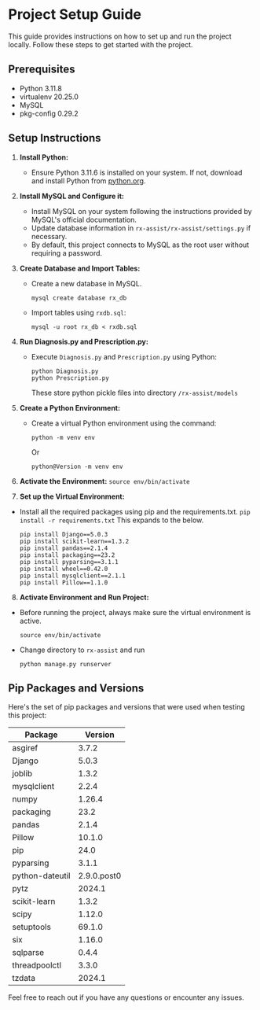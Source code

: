 # Project Setup Guide

This guide provides instructions on how to set up and run the project locally. Follow these steps to get started with the project.

## Prerequisites

- Python 3.11.8
- virtualenv 20.25.0
- MySQL
- pkg-config 0.29.2

## Setup Instructions

1. **Install Python:**
   - Ensure Python 3.11.6 is installed on your system. If not, download and install Python from [python.org](https://www.python.org/).

2. **Install MySQL and Configure it:**
   - Install MySQL on your system following the instructions provided by MySQL's official documentation.
   - Update database information in `rx-assist/rx-assist/settings.py` if necessary.
   - By default, this project connects to MySQL as the root user without requiring a password.

3. **Create Database and Import Tables:**
   - Create a new database in MySQL.
     ```
     mysql create database rx_db
     ```
   - Import tables using `rxdb.sql`:
     ```
     mysql -u root rx_db < rxdb.sql
     ```

4. **Run Diagnosis.py and Prescription.py:**
   - Execute `Diagnosis.py` and `Prescription.py` using Python:
     ```
     python Diagnosis.py
     python Prescription.py
     ```
     These store python pickle files into directory `/rx-assist/models`

5. **Create a Python Environment:**
   - Create a virtual Python environment using the command:
     ```
     python -m venv env
     ```
     Or
     ```
     python@Version -m venv env
     ```

6. **Activate the Environment:**
   `source env/bin/activate`


7. **Set up the Virtual Environment:**
- Install all the required packages using pip and the requirements.txt.
  `pip install -r requirements.txt`
  This expands to the below.
  ```
  pip install Django==5.0.3
  pip install scikit-learn==1.3.2
  pip install pandas==2.1.4
  pip install packaging==23.2
  pip install pyparsing==3.1.1
  pip install wheel==0.42.0
  pip install mysqlclient==2.1.1
  pip install Pillow==1.1.0
  ```

8. **Activate Environment and Run Project:**
- Before running the project, always make sure the virtual environment is active.
  ```
  source env/bin/activate
  ```
- Change directory to `rx-assist` and run 
  ```
  python manage.py runserver
  ```

## Pip Packages and Versions

Here's the set of pip packages and versions that were used when testing this project:

| Package         | Version  |
|-----------------|----------|
| asgiref         | 3.7.2    |
| Django          | 5.0.3    |
| joblib          | 1.3.2    |
| mysqlclient     | 2.2.4    |
| numpy           | 1.26.4   |
| packaging       | 23.2     |
| pandas          | 2.1.4    |
| Pillow          | 10.1.0   |
| pip             | 24.0     |
| pyparsing       | 3.1.1    |
| python-dateutil | 2.9.0.post0 |
| pytz            | 2024.1   |
| scikit-learn    | 1.3.2    |
| scipy           | 1.12.0   |
| setuptools      | 69.1.0   |
| six             | 1.16.0   |
| sqlparse        | 0.4.4    |
| threadpoolctl   | 3.3.0    |
| tzdata          | 2024.1   |

Feel free to reach out if you have any questions or encounter any issues.
